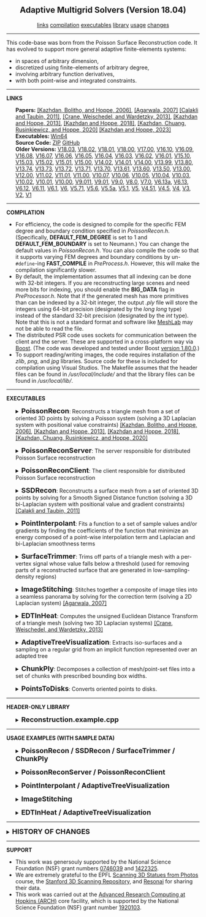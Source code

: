 <center><h2>Adaptive Multigrid Solvers (Version 18.04)</h2></center>
<center>
<a href="#LINKS">links</a>
<a href="#COMPILATION">compilation</a>
<a href="#EXECUTABLES">executables</a>
<a href="#LIBRARY">library</a>
<a href="#USAGE">usage</a>
<a href="#CHANGES">changes</a>
</center>
<hr>
This code-base was born from the Poisson Surface Reconstruction code. It has evolved to support more general adaptive finite-elements systems:
<UL>
<LI> in spaces of arbitrary dimension,
<LI> discretized using finite-elements of arbitrary degree,
<LI> involving arbitrary function derivatives,
<LI> with both point-wise and integrated constraints.
</UL>
<hr>
<a name="LINKS"><b>LINKS</b></a><br>
<ul>
<b>Papers:</b>
<a href="https://www.cs.jhu.edu/~misha/MyPapers/SGP06.pdf">[Kazhdan, Bolitho, and Hoppe, 2006]</a>,
<a href="https://www.agarwala.org/efficient_gdc/">[Agarwala, 2007]</A>
<a href="http://mesh.brown.edu/ssd/">[Calakli and Taubin, 2011]</a>,
<A HREF="https://www.cs.cmu.edu/~kmcrane/Projects/HeatMethod/">[Crane, Weischedel, and Wardetzky, 2013]</a>,
<a href="https://www.cs.jhu.edu/~misha/MyPapers/ToG13.pdf">[Kazhdan and Hoppe, 2013]</a>,
<a href="https://www.cs.jhu.edu/~misha/MyPapers/CGF18.pdf">[Kazhdan and Hoppe, 2018]</a>,
<a href="https://www.cs.jhu.edu/~misha/MyPapers/SGP20.pdf">[Kazhdan, Chuang, Rusinkiewicz, and Hoppe, 2020]</a>
<a href="https://www.cs.jhu.edu/~misha/MyPapers/CGF23.pdf">[Kazhdan and Hoppe, 2023]</a>
<br>
<b>Executables: </b>
<a href="https://www.cs.jhu.edu/~misha/Code/PoissonRecon/Version18.04/AdaptiveSolvers.x64.zip">Win64</a><br>
<b>Source Code:</b>
<a href="https://www.cs.jhu.edu/~misha/Code/PoissonRecon/Version18.04/AdaptiveSolvers.zip">ZIP</a> <a href="https://github.com/mkazhdan/PoissonRecon">GitHub</a><br>
<b>Older Versions:</b>
<a href="https://www.cs.jhu.edu/~misha/Code/PoissonRecon/Version18.03/">V18.03</a>,
<a href="https://www.cs.jhu.edu/~misha/Code/PoissonRecon/Version18.02/">V18.02</a>,
<a href="https://www.cs.jhu.edu/~misha/Code/PoissonRecon/Version18.01/">V18.01</a>,
<a href="https://www.cs.jhu.edu/~misha/Code/PoissonRecon/Version18.00/">V18.00</a>,
<a href="https://www.cs.jhu.edu/~misha/Code/PoissonRecon/Version17.00/">V17.00</a>,
<a href="https://www.cs.jhu.edu/~misha/Code/PoissonRecon/Version16.10/">V16.10</a>,
<a href="https://www.cs.jhu.edu/~misha/Code/PoissonRecon/Version16.09/">V16.09</a>,
<a href="https://www.cs.jhu.edu/~misha/Code/PoissonRecon/Version16.08/">V16.08</a>,
<a href="https://www.cs.jhu.edu/~misha/Code/PoissonRecon/Version16.07/">V16.07</a>,
<a href="https://www.cs.jhu.edu/~misha/Code/PoissonRecon/Version16.06/">V16.06</a>,
<a href="https://www.cs.jhu.edu/~misha/Code/PoissonRecon/Version16.05/">V16.05</a>,
<a href="https://www.cs.jhu.edu/~misha/Code/PoissonRecon/Version16.04/">V16.04</a>,
<a href="https://www.cs.jhu.edu/~misha/Code/PoissonRecon/Version16.03/">V16.03</a>,
<a href="https://www.cs.jhu.edu/~misha/Code/PoissonRecon/Version16.02/">V16.02</a>,
<a href="https://www.cs.jhu.edu/~misha/Code/PoissonRecon/Version16.01/">V16.01</a>,
<a href="https://www.cs.jhu.edu/~misha/Code/PoissonRecon/Version15.10/">V15.10</a>,
<a href="https://www.cs.jhu.edu/~misha/Code/PoissonRecon/Version15.03/">V15.03</a>,
<a href="https://www.cs.jhu.edu/~misha/Code/PoissonRecon/Version15.02/">V15.02</a>,
<a href="https://www.cs.jhu.edu/~misha/Code/PoissonRecon/Version15.01/">V15.01</a>,
<a href="https://www.cs.jhu.edu/~misha/Code/PoissonRecon/Version15.00/">V15.00</a>,
<a href="https://www.cs.jhu.edu/~misha/Code/PoissonRecon/Version14.02/">V14.02</a>,
<a href="https://www.cs.jhu.edu/~misha/Code/PoissonRecon/Version14.01/">V14.01</a>,
<a href="https://www.cs.jhu.edu/~misha/Code/PoissonRecon/Version14.00/">V14.00</a>,
<a href="https://www.cs.jhu.edu/~misha/Code/PoissonRecon/Version13.99/">V13.99</a>,
<a href="https://www.cs.jhu.edu/~misha/Code/PoissonRecon/Version13.80/">V13.80</a>,
<a href="https://www.cs.jhu.edu/~misha/Code/PoissonRecon/Version13.74/">V13.74</a>,
<a href="https://www.cs.jhu.edu/~misha/Code/PoissonRecon/Version13.73/">V13.73</a>,
<a href="https://www.cs.jhu.edu/~misha/Code/PoissonRecon/Version13.72/">V13.72</a>,
<a href="https://www.cs.jhu.edu/~misha/Code/PoissonRecon/Version13.71/">V13.71</a>,
<a href="https://www.cs.jhu.edu/~misha/Code/PoissonRecon/Version13.70/">V13.70</a>,
<a href="https://www.cs.jhu.edu/~misha/Code/PoissonRecon/Version13.61/">V13.61</a>,
<a href="https://www.cs.jhu.edu/~misha/Code/PoissonRecon/Version13.60/">V13.60</a>,
<a href="https://www.cs.jhu.edu/~misha/Code/PoissonRecon/Version13.50/">V13.50</a>,
<a href="https://www.cs.jhu.edu/~misha/Code/PoissonRecon/Version13.00/">V13.00</a>,
<a href="https://www.cs.jhu.edu/~misha/Code/PoissonRecon/Version12.00/">V12.00</a>,
<a href="https://www.cs.jhu.edu/~misha/Code/PoissonRecon/Version11.02/">V11.02</a>,
<a href="https://www.cs.jhu.edu/~misha/Code/PoissonRecon/Version11.01/">V11.01</a>,
<a href="https://www.cs.jhu.edu/~misha/Code/PoissonRecon/Version11.00/">V11.00</a>,
<a href="https://www.cs.jhu.edu/~misha/Code/PoissonRecon/Version10.07/">V10.07</a>,
<a href="https://www.cs.jhu.edu/~misha/Code/PoissonRecon/Version10.06/">V10.06</a>,
<a href="https://www.cs.jhu.edu/~misha/Code/PoissonRecon/Version10.05/">V10.05</a>,
<a href="https://www.cs.jhu.edu/~misha/Code/PoissonRecon/Version10.04/">V10.04</a>,
<a href="https://www.cs.jhu.edu/~misha/Code/PoissonRecon/Version10.03/">V10.03</a>,
<a href="https://www.cs.jhu.edu/~misha/Code/PoissonRecon/Version10.02/">V10.02</a>,
<a href="https://www.cs.jhu.edu/~misha/Code/PoissonRecon/Version10.01/">V10.01</a>,
<a href="https://www.cs.jhu.edu/~misha/Code/PoissonRecon/Version10.00/">V10.00</a>,
<a href="https://www.cs.jhu.edu/~misha/Code/PoissonRecon/Version9.011/">V9.011</a>,
<a href="https://www.cs.jhu.edu/~misha/Code/PoissonRecon/Version9.01/">V9.01</a>,
<a href="https://www.cs.jhu.edu/~misha/Code/PoissonRecon/Version9.0/">V9.0</a>,
<a href="https://www.cs.jhu.edu/~misha/Code/PoissonRecon/Version8.0/">V8.0</a>,
<a href="https://www.cs.jhu.edu/~misha/Code/PoissonRecon/Version7.0/">V7.0</a>,
<a href="https://www.cs.jhu.edu/~misha/Code/PoissonRecon/Version6.13a/">V6.13a</a>,
<a href="https://www.cs.jhu.edu/~misha/Code/PoissonRecon/Version6.13/">V6.13</a>,
<a href="https://www.cs.jhu.edu/~misha/Code/PoissonRecon/Version6.12/">V6.12</a>,
<a href="https://www.cs.jhu.edu/~misha/Code/PoissonRecon/Version6.11/">V6.11</a>,
<a href="https://www.cs.jhu.edu/~misha/Code/PoissonRecon/Version6.1/">V6.1</a>,
<a href="https://www.cs.jhu.edu/~misha/Code/PoissonRecon/Version6/">V6</a>,
<a href="https://www.cs.jhu.edu/~misha/Code/PoissonRecon/Version5.71/">V5.71</a>,
<a href="https://www.cs.jhu.edu/~misha/Code/PoissonRecon/Version5.6/">V5.6</a>,
<a href="https://www.cs.jhu.edu/~misha/Code/PoissonRecon/Version5.5a/">V5.5a</a>,
<a href="https://www.cs.jhu.edu/~misha/Code/PoissonRecon/Version5.1/">V5.1</a>,
<a href="https://www.cs.jhu.edu/~misha/Code/PoissonRecon/Version5/">V5</a>,
<a href="https://www.cs.jhu.edu/~misha/Code/PoissonRecon/Version4.51/">V4.51</a>,
<a href="https://www.cs.jhu.edu/~misha/Code/PoissonRecon/Version4.5/">V4.5</a>,
<a href="https://www.cs.jhu.edu/~misha/Code/PoissonRecon/Version4/">V4</a>,
<a href="https://www.cs.jhu.edu/~misha/Code/PoissonRecon/Version3/">V3</a>,
<a href="https://www.cs.jhu.edu/~misha/Code/PoissonRecon/Version2/">V2</a>,
<a href="https://www.cs.jhu.edu/~misha/Code/PoissonRecon/Version1/">V1</a>
</ul>

<hr>
<a name="COMPILATION"><b>COMPILATION</b></a><br>
<ul>
<LI> For efficiency, the code is designed to compile for the specific FEM degree and boundary condition specified in <I>PoissonRecon.h</I>. (Specifically, <B>DEFAULT_FEM_DEGREE</B> is set to 1 and <B>DEFAULT_FEM_BOUNDARY</B> is set to Neumann.) You can change the default values in <I>PoissonRecon.h</I>. You can also compile the code so that it supports varying FEM degrees and boundary conditions by un-<CODE>#define</CODE>-ing <B>FAST_COMPILE</B> in <I>PreProcess.h</I>. However, this will make the compilation significantly slower.
<LI> By default, the implementation assumes that all indexing can be done with 32-bit integers. If you are reconstructing large scenes and need more bits for indexing, you should enable the <B>BIG_DATA</B> flag in <I>PreProcessor.h</I>. Note that if the generated mesh has more primitives than can be indexed by a 32-bit integer, the output <i>.ply</i> file will store the integers using 64-bit precision (designated by the <i>long long</i> type) instead of the standard 32-bit precision (designated by the <i>int</i> type). Note that this is not a standard format and software like <A HREF="https://www.meshlab.net/">MeshLab</A> may not be able to read the file.
<LI> The distributed PSR code uses sockets for communication between the client and the server. These are supported in a cross-platform way via <A HREF="https://www.boost.org">Boost</A>. (The code was developed and tested under Boost <A HREF="https://www.boost.org/users/history/version_1_80_0.html">version 1.80.0</A>.)<br>
<LI> To support reading/writing images, the code requires installation of the <i>zlib</i>, <i>png</i>, and <i>jpg</i> libraries. Source code for these is included for compilation using Visual Studios. The Makefile assumes that the header files can be found in <i>/usr/local/include/</i> and that the library files can be found in <i>/usr/local/lib/</i>.
</UL>
</ul>
<hr>
<a name="EXECUTABLES"><b>EXECUTABLES</b></a><br>


<ul>
<dl>
<DETAILS>
<SUMMARY>
<font size="+1"><b>PoissonRecon</b></font>:
Reconstructs a triangle mesh from a set of oriented 3D points by solving a Poisson system (solving a 3D Laplacian system with positional value constraints) <a href="https://www.cs.jhu.edu/~misha/MyPapers/SGP06.pdf">[Kazhdan, Bolitho, and Hoppe, 2006]</a>,
<a href="https://www.cs.jhu.edu/~misha/MyPapers/ToG13.pdf">[Kazhdan and Hoppe, 2013]</a>,
<a href="https://www.cs.jhu.edu/~misha/MyPapers/CGF18.pdf">[Kazhdan and Hoppe, 2018]</a>,
<a href="https://www.cs.jhu.edu/~misha/MyPapers/SGP20.pdf">[Kazhdan, Chuang, Rusinkiewicz, and Hoppe, 2020]</a>
</SUMMARY>
<dt><b>--in</b> &lt;<i>input points</i>&gt;
</dt><dd> This string is the name of the file from which the point set will be read.<br>
If the file extension is <i>.ply</i>, the file should be in
<a href="https://www.cc.gatech.edu/projects/large_models/ply.html">PLY</a> format, giving the list of oriented
vertices with the x-, y-, and z-coordinates of the positions encoded by the properties <i>x</i>, <i>y</i>, and
<i>z</i> and the x-, y-, and z-coordinates of the normals encoded by the properties <i>nx</i>, <i>ny</i>, and
<i>nz</i> .<br>
If the file extension is <i>.bnpts</i>, the file should be a binary file, consisting of blocks of 6 32-bit
floats: x-, y-, and z-coordinates of the point's position, followed by the x-, y-, and z-coordinates
of the point's normal. (No information about the number of oriented point samples should be specified.)<br>
Otherwise, the file should be an ascii file with groups of 6,
white space delimited, numbers: x-, y-, and z-coordinates of the point's position, followed
by the x-, y- and z-coordinates of the point's normal. (No information about the number of oriented point samples should be specified.)<br> 
</dd>

<dt>[<b>--envelope</b> &lt;<i>constraint envelope</i>&gt;]
</dt><dd> This string is the name of the file from which the constraint envelope will be read.<br>
The file should be a water-tight triangle mesh in
<a href="https://www.cc.gatech.edu/projects/large_models/ply.html">PLY</a> format, oriented so that the normals are pointing
in the direction that should be outside of the reconstructed surface.<br>

</dd><dt>[<b>--out</b> &lt;<i>output triangle mesh</i>&gt;]
</dt><dd> This string is the name of the file to which the triangle mesh will be written. 
The file is written in <a href="https://www.cc.gatech.edu/projects/large_models/ply.html">PLY</a> format.

</dd><dt>[<b>--tree</b> &lt;<i>output octree and coefficients</i>&gt;]
</dt><dd> This string is the name of the file to which the the octree and solution coefficients are to be written.

</dd><dt>[<b>--grid</b> &lt;<i>output grid</i>&gt;]
</dt><dd> This string is the name of the file to which the sampled implicit function will be written.
The file is written out in binary, with the first 4 bytes corresponding to the (integer) sampling resolution, 2^<i>d</i>,
and the next 4 x 2^<i>d</i> x 2^<i>d</i> x ... bytes corresponding to the (single precision) floating point values
of the implicit function.

</dd><dt>[<b>--degree</b> &lt;<i>B-spline degree</i>&gt;]
</dt><dd> This integer specifies the degree of the B-spline that is to be used to define the finite elements system.
Larger degrees support higher order approximations, but come at the cost of denser system matrices (incurring a cost in both space and time).<br>
The default value for this parameter is 1.

</dd><dt>[<b>--bType</b> &lt;<i>boundary type</i>&gt;]
</dt><dd> This integer specifies the boundary type for the finite elements. Valid values are:
<ul>
<li> <b>1</b>: Free boundary constraints
</li><li> <b>2</b>: Dirichlet boundary constraints
</li><li> <b>3</b>: Neumann boundary constraints
</li></ul>
The default value for this parameter is 3 (Neumann).

</dd><dt>[<b>--depth</b> &lt;<i>reconstruction depth</i>&gt;]
</dt><dd> This integer is the maximum depth of the tree that will be used for surface reconstruction.
Running at depth <i>d</i> corresponds to solving on a grid whose resolution is no larger than
2^<i>d</i> x 2^<i>d</i> x ... Note that since the reconstructor adapts the octree to the
sampling density, the specified reconstruction depth is only an upper bound.<br>
The default value for this parameter is 8.

</dd><dt>[<b>--width</b> &lt;<i>finest cell width</i>&gt;]
</dt><dd> This floating point value specifies the target width of the finest level octree cells.<br>
This parameter is ignored if the <B>--depth</B> is also specified.

</dd><dt>[<b>--scale</b> &lt;<i>scale factor</i>&gt;]
</dt><dd> This floating point value specifies the ratio between the diameter of the cube used for reconstruction
and the diameter of the samples' bounding cube.<br>
The default value is 1.1.

</dd><dt>[<b>--samplesPerNode</b> &lt;<i>minimum number of samples</i>&gt;]
</dt><dd> This floating point value specifies the minimum number of sample points that should fall within an
octree node as the octree construction is adapted to sampling density. For noise-free samples, small values
in the range [1.0 - 5.0] can be used. For more noisy samples, larger values in the range [15.0 - 20.0] may
be needed to provide a smoother, noise-reduced, reconstruction.<br>
The default value is 1.5.

</dd><dt>[<b>--pointWeight</b> &lt;<i>interpolation weight</i>&gt;]
</dt><dd> This floating point value specifies the importance that interpolation of the point samples
is given in the formulation of the screened Poisson equation.<br>
The results of the original (unscreened) Poisson Reconstruction can be obtained by setting this value to 0.<br>
The default value for this parameter is twice the B-spline degree.

</dd><dt>[<b>--iters</b> &lt;<i>Gauss-Seidel iterations per level</i>&gt;]
</dt><dd> This integer value specifies the number of Gauss-Seidel relaxations to be performed at each level of the octree hierarchy.<br>
The default value for this parameter is 8.

</dd><dt>[<b>--density</b>]
</dt><dd> Enabling this flag tells the reconstructor to output the estimated depth values of the iso-surface vertices.

</dd><dt>[<b>--normals</b>]
</dt><dd> Enabling this flag tells the reconstructor to output vertex normals, computed from the gradients of the implicit function.

</dd><dt>[<b>--colors</b>]
</dt><dd> If the input points are in ASCII/binary format and contain color values, this flag lets the reconstruction code know that (1) each sample is represented by nine floating point values instead of the expected six, and that (2) color values should be output with the vertices of the reconstructed surface. (For input samples in the .ply format, the presence of color information, as well as any other additional per-sample data, is automatically determined from the file header.)

</dd><dt>[<b>--data</b> &lt;<i>pull factor</i>&gt;]
</dt><dd> If the input points have additional data (e.g. color) that is to be sampled at the output vertices, this floating point value specifies the relative importance
of finer data over lower data in performing the extrapolation.<BR>
The default value for this parameter is 32.

</dd><dt>[<b>--confidence</b> &lt;<i>normal confidence exponent</i>&gt;]
</dt><dd> This floating point value specifies the exponent to be applied to a point's confidence to adjust its weight. (A point's confidence is defined by the magnitude of its normal.)<BR>
The default value for this parameter is 0.

</dd><dt>[<b>--confidenceBias</b> &lt;<i>normal confidence bias exponent</i>&gt;]
</dt><dd> This floating point value specifies the exponent to be applied to a point's confidence to bias the resolution at which the sample contributes to the linear system. (Points with lower confidence are biased to contribute at coarser resolutions.)<BR>
The default value for this parameter is 0.

</dd><dt>[<b>--primalGrid</b>]
</dt><dd> Enabling this flag when outputing to a grid file has the reconstructor sample the implicit function at the corners of the grid, rather than the centers of the cells.

</dd><dt>[<b>--linearFit</b>]
</dt><dd> Enabling this flag has the reconstructor use linear interpolation to estimate the positions of iso-vertices.

</dd><dt>[<b>--polygonMesh</b>]
</dt><dd> Enabling this flag tells the reconstructor to output a polygon mesh (rather than triangulating the results of Marching Cubes).

</dd><dt>[<b>--tempDir</b> &lt;<i>temporary output directory</i>&gt;]
</dt><dd> This string is the name of the directory to which temporary files will be written.

</dd><dt>[<b>--threads</b> &lt;<i>number of processing threads</i>&gt;]
</dt><dd> This integer specifies the number of threads across which the algorithm should be parallelized.<br>
The default value for this parameter is equal to the numer of (virtual) processors on the executing  machine.

</dd><dt>[<b>--maxMemory</b> &lt;<i>maximum memory usage (in GB)</i>&gt;]
</dt><dd> If positive, this integer value specifies the peak memory utilization for running the reconstruction code (forcing the execution to terminate if the limit is exceeded).

</dd><dt>[<b>--performance</b>]
</dt><dd> Enabling this flag provides running time and peak memory usage at the end of the execution.

</dd><dt>[<b>--verbose</b>]
</dt><dd> Enabling this flag provides a more verbose description of the running times and memory usages of individual components of the surface reconstructor.

</dd>
</DETAILS>
</dl>
</ul>



<ul>
<dl>
<DETAILS>
<SUMMARY>
<font size="+1"><b>PoissonReconServer</b></font>:
The server responsible for distributed Poisson Surface reconstruction
<!--
<a href="https://www.cs.jhu.edu/~misha/MyPapers/SGP06.pdf">[Kazhdan, Bolitho, and Hoppe, 2006]</a>,
<a href="https://www.cs.jhu.edu/~misha/MyPapers/ToG13.pdf">[Kazhdan and Hoppe, 2013]</a>,
<a href="https://www.cs.jhu.edu/~misha/MyPapers/CGF18.pdf">[Kazhdan and Hoppe, 2018]</a>,
<a href="https://www.cs.jhu.edu/~misha/MyPapers/SGP20.pdf">[Kazhdan, Chuang, Rusinkiewicz, and Hoppe, 2020]</a>
-->
</SUMMARY>
<dt><b>--in</b> &lt;<i>input points</i>&gt;</dt>
<dd> This string is the name of the file from which the point set will be read.<br>
The file is assumed to be in <B>binary</B> <a href="https://www.cc.gatech.edu/projects/large_models/ply.html">PLY</a> format, giving the list of oriented
vertices with the x-, y-, and z-coordinates of the positions encoded by the properties <i>x</i>, <i>y</i>, and
<i>z</i> and the x-, y-, and z-coordinates of the normals encoded by the properties <i>nx</i>, <i>ny</i>, and
<i>nz</i>. (If additional properties, e.g. color, are provided per sample, these will be interpolated in the reconstruction.)<br>
</dd>

<dt><b>--tempDir</b> &lt;<i>networked temporary output directory</i>&gt;</dt>
<dd> This string is the name of the directory to which temporary files will be written.<br>
The specified (networked) path is assumed to accessible to the server and all clients.
</dd>

<dt><b>--out</b> &lt;<i>output polygon mesh (header)</i>&gt;</dt>
<dd> This string is the name of the file to which the polygon mesh will be written (or the header, in the case <b>--keepSeparate</b> is specified).<BR>
The file is written in <a href="https://www.cc.gatech.edu/projects/large_models/ply.html">PLY</a> format.
</dd>

<dt><b>--count</b> &lt;<i>client count</i>&gt;</dt>
<dd> This integer values specifies the number of clients that will be connecting to the server to peform the partitioning.
</dd>

<dt>[<b>--port</b> &lt;<i>listening port</i>&gt;]</dt>
<dd> This optional integer specifies the port at which the server should listen for client requests.<BR>
If no port is specified, the server will ask the system to provide one.<BR>
Regardless of verbosity value, the server will print out the address and port to the command line.
</dd>

<dt>[<b>--depth</b> &lt;<i>reconstruction depth</i>&gt;=8]
</dt><dd> This integer is the maximum depth of the tree that will be used for surface reconstruction.
Running at depth <i>d</i> corresponds to solving on a grid whose resolution is no larger than
2^<i>d</i> x 2^<i>d</i> x ... Note that since the reconstructor adapts the octree to the
sampling density, the specified reconstruction depth is only an upper bound.<br>
</dd>

<dt>[<b>--pDepth</b> &lt;<i>partition/server depth</i>&gt;=5]
</dt><dd> This integer is the depth of the tree at which the server performs the reconstruction and is also the depth at which the partitioning of the points happens. Running at a partition/server depth <i>d</i> corresponds to having the server solve over a grid whose resolution is 2^<i>d</i> x 2^<i>d</i> x ... and partitions the point set into 2^<i>d</i> slabs.<BR>
</dd>

<dt>[<b>--width</b> &lt;<i>finest cell width</i>&gt;]
</dt><dd> This floating point value specifies the target width of the finest level octree cells.<br>
This parameter is ignored if the <B>--depth</B> flag is also specified.
</dd>

<dt>[<b>--degree</b> &lt;<i>B-spline degree</i>&gt;=1]
</dt><dd> This integer specifies the degree of the B-spline that is to be used to define the finite elements system.
Larger degrees support higher order approximations, but come at the cost of denser system matrices (incurring a cost in both space and time).<br>
This option is only available if the code is compiled without the <B>FAST_COMPILE</B> flag <code>#define</code>-ed.
</dd>

<dt>[<b>--bType</b> &lt;<i>boundary type</i>&gt;=3]
</dt><dd> This integer specifies the boundary type for the finite elements. Valid values are:
<ul>
<li> <b>1</b>: Free boundary constraints
</li><li> <b>2</b>: Dirichlet boundary constraints
</li><li> <b>3</b>: Neumann boundary constraints
</li></ul>
This option is only available if the code is compiled without the <B>FAST_COMPILE</B> flag <code>#define</code>-ed.
</dd>

<dt>[<b>--scale</b> &lt;<i>scale factor</i>&gt;=1.1]
</dt><dd> This floating point value specifies the ratio between the diameter of the cube used for reconstruction
and the diameter of the samples' bounding cube.<br>
</dd>

<dt>[<b>--samplesPerNode</b> &lt;<i>minimum number of samples</i>&gt;=1.5]
</dt><dd> This floating point value specifies the minimum number of sample points that should fall within an
octree node as the octree construction is adapted to sampling density. For noise-free samples, small values
in the range [1.0 - 5.0] can be used. For more noisy samples, larger values in the range [15.0 - 20.0] may
be needed to provide a smoother, noise-reduced, reconstruction.<br>
</dd>

<dt>[<b>--pointWeight</b> &lt;<i>interpolation weight</i>&gt;=2*&lt;<i>B-spline degree</i>&gt;]
</dt><dd> This floating point value specifies the importance that interpolation of the point samples
is given in the formulation of the screened Poisson equation.<br>
The results of the original (unscreened) Poisson Reconstruction can be obtained by setting this value to 0.<br>
</dd>

<dt>[<b>--iters</b> &lt;<i>Gauss-Seidel iterations per level</i>&gt;=8]
</dt><dd> This integer value specifies the number of Gauss-Seidel relaxations to be performed at each level of the octree hierarchy.<br>
</dd>

<dt>[<b>--density</b>]
</dt><dd> Enabling this flag tells the reconstructor to output the estimated depth values of the iso-surface vertices.
</dd>

<dt>[<b>--data</b> &lt;<i>pull factor</i>&gt;=32]
</dt><dd> If the input points have additional data (e.g. color) that is to be sampled at the output vertices, this floating point value specifies the relative importance
of finer data over lower data in performing the extrapolation.<BR>
</dd>

<dt>[<b>--confidence</b> &lt;<i>normal confidence exponent</i>&gt;=0]
</dt><dd> This floating point value specifies the exponent to be applied to a point's confidence to adjust its weight. (A point's confidence is defined by the magnitude of its normal.)<BR>
</dd>

<dt>[<b>--confidenceBias</b> &lt;<i>normal confidence bias exponent</i>&gt;=0]
</dt><dd> This floating point value specifies the exponent to be applied to a point's confidence to bias the resolution at which the sample contributes to the linear system. (Points with lower confidence are biased to contribute at coarser resolutions.)<BR>
</dd>

<dt>[<b>--verbose</b> &lt;<i>verbosity</i>&gt;=0]
</dt><dd> This integer value specifies the level of verbosity of output provided by the client and server, with "0" corresponding to no output and "4" giving the most.<BR>
</dd>

<dt>[<b>--linearFit</b>]
</dt><dd> Enabling this flag has the reconstructor use linear interpolation to estimate the positions of iso-vertices.
</dd>

<dt>[<b>--threads</b> &lt;<i>number of processing threads</i>&gt;={number of (virtual) processors on the executing machine}]
</dt><dd> This integer specifies the number of threads across which the algorithm should be parallelized.
</dd>

<dt>[<b>--maxMemory</b> &lt;<i>maximum memory usage (in GB)</i>&gt;]
</dt><dd> If positive, this integer value specifies the peak memory utilization for running the reconstruction code (forcing the execution to terminate if the limit is exceeded).<BR>
The default value for this parameter is 0.
</dd>

</dd><dt>[<b>--performance</b>]
</dt><dd> Enabling this flag provides running time and peak memory usage at the end of the execution.
</dd>

</dd><dt>[<b>--noFuse</b>]
</dt><dd> Enabling this flag keeps the server from fusing shared vertices across slabs. (The reconstructions from the different clients will still be merged into a single .ply file.)
</dd>

</dd><dt>[<b>--keepSeparate</b>]
</dt><dd> Enabling this flag keeps the reconstructions computed by the clients separate. In this case, the value of  <b>--out</b> is treated as a header and the the geometries are output to files <code>&lt;output header&gt;.&lt;client index&gt;.ply</code>.
</dd>

</DETAILS>
</dl>
</ul>

<ul>
<dl>
<DETAILS>
<SUMMARY>
<font size="+1"><b>PoissonReconClient</b></font>:
The client responsible for distributed Poisson Surface reconstruction
<!--
<a href="https://www.cs.jhu.edu/~misha/MyPapers/SGP06.pdf">[Kazhdan, Bolitho, and Hoppe, 2006]</a>,
<a href="https://www.cs.jhu.edu/~misha/MyPapers/ToG13.pdf">[Kazhdan and Hoppe, 2013]</a>,
<a href="https://www.cs.jhu.edu/~misha/MyPapers/CGF18.pdf">[Kazhdan and Hoppe, 2018]</a>,
<a href="https://www.cs.jhu.edu/~misha/MyPapers/SGP20.pdf">[Kazhdan, Chuang, Rusinkiewicz, and Hoppe, 2020]</a>
-->
</SUMMARY>
<dt><b>--port</b> &lt;<i>server port</i>&gt;</dt>
<dd> This integer specifies the port at which to connect to the server.
</dd>

<dt>[<b>--address</b> &lt;<i>server address</i>&gt;="127.0.0.1"]</dt>
<dd> This optional string specifies the IPv4 address of the server.<br>
</dd>

<dt>[<b>--multi</b> &lt;<i>sub-client multiplicity</i>&gt;=1]</dt>
<dd> This optional integer specifies the number of sub-clients the client should be running serially.
</dd>

<dt>[<b>--threads</b> &lt;<i>number of processing threads</i>&gt;={number of (virtual) processors on the executing machine}]
</dt><dd> This integer specifies the number of threads across which the algorithm should be parallelized.<br>
The default value for this parameter is equal to the numer of (virtual) processors on the executing  machine.
</dd>

<dt>[<b>--maxMemory</b> &lt;<i>maximum memory usage (in GB)</i>&gt;=0]
</dt><dd> If positive, this integer value specifies the peak memory utilization for running the reconstruction code (forcing the execution to terminate if the limit is exceeded).
</dd>

</dd><dt>[<b>--pause</b>]
</dt><dd> Enabling this flag has the client wait for the user to enter [ENTER] before closing the process. (Useful if the client is opened in a temporary window, you are running the client with verbose output, and want to see the output.)
</dd>

</DETAILS>
</dl>
</ul>




<ul>
<dl>
<DETAILS>
<SUMMARY>
<font size="+1"><b>SSDRecon</b></font>:
Reconstructs a surface mesh from a set of oriented 3D points by solving for a Smooth Signed Distance function (solving a 3D bi-Laplacian system with positional value and gradient constraints) <a href="http://mesh.brown.edu/ssd/">[Calakli and Taubin, 2011]</a>
</SUMMARY>
<dt><b>--in</b> &lt;<i>input points</i>&gt;
</dt><dd> This string is the name of the file from which the point set will be read.<br>
If the file extension is <i>.ply</i>, the file should be in
<a href="https://www.cc.gatech.edu/projects/large_models/ply.html">PLY</a> format, giving the list of oriented
vertices with the x-, y-, and z-coordinates of the positions encoded by the properties <i>x</i>, <i>y</i>, and
<i>z</i> and the x-, y-, and z-coordinates of the normals encoded by the properties <i>nx</i>, <i>ny</i>, and
<i>nz</i> .<br>
If the file extension is <i>.bnpts</i>, the file should be a binary file, consisting of blocks of 6 32-bit
floats: x-, y-, and z-coordinates of the point's position, followed by the x-, y-, and z-coordinates
of the point's normal. (No information about the number of oriented point samples should be specified.)<br>
Otherwise, the file should be an ascii file with groups of 6,
white space delimited, numbers: x-, y-, and z-coordinates of the point's position, followed
by the x-, y- and z-coordinates of the point's normal. (No information about the number of oriented point samples should be specified.)<br> 

</dd><dt>[<b>--out</b> &lt;<i>output triangle mesh</i>&gt;]
</dt><dd> This string is the name of the file to which the triangle mesh will be written. 
The file is written in <a href="https://www.cc.gatech.edu/projects/large_models/ply.html">PLY</a> format.

</dd><dt>[<b>--tree</b> &lt;<i>output octree and coefficients</i>&gt;]
</dt><dd> This string is the name of the file to which the the octree and solution coefficients are to be written.

</dd><dt>[<b>--grid</b> &lt;<i>output grid</i>&gt;]
</dt><dd> This string is the name of the file to which the sampled implicit function will be written.
The file is wrtten out in binary, with the first 4 bytes corresponding to the (integer) sampling resolution, 2^<i>d</i>,
and the next 4 x 2^<i>d</i> x 2^<i>d</i> x ... bytes corresponding to the (single precision) floating point values
of the implicit function.

</dd><dt>[<b>--degree</b> &lt;<i>B-spline degree</i>&gt;]
</dt><dd> This integer specifies the degree of the B-spline that is to be used to define the finite elements system.
Larger degrees support higher order approximations, but come at the cost of denser system matrices (incurring a cost in both space and time).<br>
The default value for this parameter is 2.

</dd><dt>[<b>--depth</b> &lt;<i>reconstruction depth</i>&gt;]
</dt><dd> This integer is the maximum depth of the tree that will be used for surface reconstruction.
Running at depth <i>d</i> corresponds to solving on a grid whose resolution is no larger than
2^<i>d</i> x 2^<i>d</i> x ... Note that since the reconstructor adapts the octree to the
sampling density, the specified reconstruction depth is only an upper bound.<br>
The default value for this parameter is 8.

</dd><dt>[<b>--width</b> &lt;<i>finest cell width</i>&gt;]
</dt><dd> This floating point value specifies the target width of the finest level octree cells.<br>
This parameter is ignored if the <B>--depth</B> flag is also specified.

</dd><dt>[<b>--scale</b> &lt;<i>scale factor</i>&gt;]
</dt><dd> This floating point value specifies the ratio between the diameter of the cube used for reconstruction
and the diameter of the samples' bounding cube.<br>
The default value is 1.1.

</dd><dt>[<b>--samplesPerNode</b> &lt;<i>minimum number of samples</i>&gt;]
</dt><dd> This floating point value specifies the minimum number of sample points that should fall within an
octree node as the octree construction is adapted to sampling density. For noise-free samples, small values
in the range [1.0 - 5.0] can be used. For more noisy samples, larger values in the range [15.0 - 20.0] may
be needed to provide a smoother, noise-reduced, reconstruction.<br>
The default value is 1.0.

</dd><dt>[<b>--valueWeight</b> &lt;<i>zero-crossing interpolation weight</i>&gt;]
</dt><dd> This floating point value specifies the importance that interpolation of the point samples
is given in the formulation of the screened Smoothed Signed Distance Reconstruction.<br>
The default value for this parameter is 1.

</dd><dt>[<b>--gradientWeight</b> &lt;<i>normal interpolation weight</i>&gt;]
</dt><dd> This floating point value specifies the importance that interpolation of the points' normals
is given in the formulation of the screened Smoothed Signed Distance Reconstruction.<br>
The default value for this parameter is 1.

</dd><dt>[<b>--biLapWeight</b> &lt;<i>bi-Laplacian weight weight</i>&gt;]
</dt><dd> This floating point value specifies the importance that the bi-Laplacian regularization
is given in the formulation of the screened Smoothed Signed Distance Reconstruction.<br>
The default value for this parameter is 1.

</dd><dt>[<b>--iters</b> &lt;<i>GS iters</i>&gt;]
</dt><dd> This integer value specifies the number of Gauss-Seidel relaxations to be performed at each level of the hiearchy.<br>
The default value for this parameter is 8.

</dd><dt>[<b>--density</b>]
</dt><dd> Enabling this flag tells the reconstructor to output the estimated depth values of the iso-surface vertices.

</dd><dt>[<b>--normals</b>]
</dt><dd> Enabling this flag tells the reconstructor to output vertex normals, computed from the gradients of the implicit function.

</dd><dt>[<b>--colors</b>]
</dt><dd> If the input points are in ASCII/binary format and contain color values, this flag lets the reconstruction code know that (1) each sample is represented by nine floating point values instead of the expected six, and that (2) color values should be output with the vertices of the reconstructed surface. (For input samples in the .ply format, the presence of color information, as well as any other additional per-sample data, is automatically determined from the file header.)

</dd><dt>[<b>--data</b> &lt;<i>pull factor</i>&gt;]
</dt><dd> If the input points have additional data (e.g. color) that is to be sampled at the output vertices, this floating point value specifies the relative importance
of finer data over lower data in performing the extrapolation.<BR>
The default value for this parameter is 32.

</dd><dt>[<b>--confidence</b> &lt;<i>normal confidence exponent</i>&gt;]
</dt><dd> This floating point value specifies the exponent to be applied to a point's confidence to adjust its weight. (A point's confidence is defined by the magnitude of its normal.)<BR>
The default value for this parameter is 0.

</dd><dt>[<b>--confidenceBias</b> &lt;<i>normal confidence bias exponent</i>&gt;]
</dt><dd> This floating point value specifies the exponent to be applied to a point's confidence to bias the resolution at which the sample contributes to the linear system. (Points with lower confidence are biased to contribute at coarser resolutions.)<BR>
The default value for this parameter is 0.

</dd><dt>[<b>--primalGrid</b>]
</dt><dd> Enabling this flag when outputing to a grid file has the reconstructor sample the implicit function at the corners of the grid, rather than the centers of the cells.

</dd><dt>[<b>--nonLinearFit</b>]
</dt><dd> Enabling this flag has the reconstructor use quadratic interpolation to estimate the positions of iso-vertices.

</dd><dt>[<b>--polygonMesh</b>]
</dt><dd> Enabling this flag tells the reconstructor to output a polygon mesh (rather than triangulating the results of Marching Cubes).

</dd><dt>[<b>--tempDir</b> &lt;<i>temporary output directory</i>&gt;]
</dt><dd> This string is the name of the directory to which temporary files will be written.

</dd><dt>[<b>--threads</b> &lt;<i>number of processing threads</i>&gt;]
</dt><dd> This integer specifies the number of threads across which the algorithm should be parallelized.<br>
The default value for this parameter is equal to the numer of (virtual) processors on the executing  machine.

</dd><dt>[<b>--maxMemory</b> &lt;<i>maximum memory usage (in GB)</i>&gt;]
</dt><dd> If positive, this integer value specifies the peak memory utilization for running the reconstruction code (forcing the execution to terminate if the limit is exceeded).

</dd><dt>[<b>--performance</b>]
</dt><dd> Enabling this flag provides running time and peak memory usage at the end of the execution.

</dd><dt>[<b>--verbose</b>]
</dt><dd> Enabling this flag provides a more verbose description of the running times and memory usages of
individual components of the surface reconstructor.

</dd>
</DETAILS>
</dl>
</ul>


<ul>
<dl>
<DETAILS>
<SUMMARY>
<font size="+1"><b>PointInterpolant</b></font>:
Fits a function to a set of sample values and/or gradients by finding the coefficients of the function that minimize an energy composed of a point-wise interpolation term and Laplacian and bi-Laplacian smoothness terms
</SUMMARY>

<dt><b>--inValues</b> &lt;<i>input sample positions and values</i>&gt;</dt>
<dd> This string is the name of the file from which the positions and values will be read.<br>
The file should be an ascii file with groups of <I>Dim</I>+1, white space delimited, numbers: the coordinates of the point's position,
followed by the value at that point.<br>
No information about the number of samples should be specified.</dd>

<dt><b>--inGradients</b> &lt;<i>input sample positions and gradients</i>&gt;</dt>
<dd> This string is the name of the file from which the positions and gradients will be read.<br>
The file should be an ascii file with groups of 2*<I>Dim</I>, white space delimited, numbers: the coordinates of the point's position,
followed by the gradient at that point).<br>
No information about the number of samples should be specified.</dd>

<dt>[<b>--dim</b> &lt;<i>dimension of the samples</i>&gt;]</dt>
<dd> This integerl value is the dimension of the samples.<BR>
The default value is 2.<br></dd>

<dt>[<b>--tree</b> &lt;<i>output octree and coefficients</i>&gt;]</dt>
<dd> This string is the name of the file to which the the octree and function coefficients are to be written.</dd>

<dt>[<b>--grid</b> &lt;<i>output grid</i>&gt;]</dt>
<dd> This string is the name of the file to which the sampled implicit function will be written.
The file is wrtten out in binary, with the first 4 bytes corresponding to the (integer) sampling resolution, 2^<i>d</i>,
and the next 4 x 2^<i>d</i> x 2^<i>d</i> x ... bytes corresponding to the (single precision) floating point values
of the implicit function.</dd>

<dt>[<b>--degree</b> &lt;<i>B-spline degree</i>&gt;]</dt>
<dd> This integer specifies the degree of the B-spline that is to be used to define the finite elements system.
Larger degrees support higher order approximations, but come at the cost of denser system matrices (incurring a cost in both space and time).<br>
The default value for this parameter is 2.</dt>

<dt>[<b>--bType</b> &lt;<i>boundary type</i>&gt;]</dt>
<dd> This integer specifies the boundary type for the finite elements. Valid values are:
<ul>
<li> <b>1</b>: Free boundary constraints</li>
<li> <b>2</b>: Dirichlet boundary constraints</li>
<li> <b>3</b>: Neumann boundary constraints</li>
</ul>
The default value for this parameter is 1 (free).

<dt>[<b>--depth</b> &lt;<i>reconstruction depth</i>&gt;]</dt>
<dd> This integer is the maximum depth of the tree that will be used for surface reconstruction.
Running at depth <i>d</i> corresponds to solving on a grid whose resolution is no larger than
2^<i>d</i> x 2^<i>d</i> x ... Note that since the reconstructor adapts the octree to the
sampling density, the specified reconstruction depth is only an upper bound.<br>
The default value for this parameter is 8.</dd>

<dt>[<b>--width</b> &lt;<i>finest cell width</i>&gt;]</dt>
<dd> This floating point value specifies the target width of the finest level octree cells.<br>
This parameter is ignored if the <B>--depth</B> is also specified.</dd>

<dt>[<b>--scale</b> &lt;<i>scale factor</i>&gt;]</dt>
<dd> This floating point value specifies the ratio between the diameter of the cube used for reconstruction
and the diameter of the samples' bounding cube.<br>
The default value is 1.1.</dd>

<dt>[<b>--valueWeight</b> &lt;<i>value interpolation weight</i>&gt;]</dt>
<dd> This floating point value specifies the importance that interpolation of the samples' values
is given in the fitting of the function.<br>
The default value for this parameter is 1000.</dd>

<dt>[<b>--gradientWeight</b> &lt;<i>gradient interpolation weight</i>&gt;]</dt>
<dd> This floating point value specifies the importance that interpolation of the samples' gradients
is given in the fitting of the function.<br>
The default value for this parameter is 1.<BR>
This value is ignored unless gradient interpolation is specified.</dd>

<dt>[<b>--lapWeight</b> &lt;<i>Laplacian weight</i>&gt;]</dt>
<dd> This floating point value specifies the importance that Laplacian regularization
is given in the fitting of the function.<br>
The default value for this parameter is 0.</dd>

<dt>[<b>--biLapWeight</b> &lt;<i>bi-Laplacian weight</i>&gt;]</dt>
<dd> This floating point value specifies the importance that bi-Laplacian regularization
is given in the fitting of the function.<br>
The default value for this parameter is 1.</dd>

<dt>[<b>--iters</b> &lt;<i>GS iters</i>&gt;]</dt>
<dd> This integer value specifies the number of Gauss-Seidel relaxations to be performed at each level of the hiearchy.<br>
The default value for this parameter is 8.</dd>

<dt>[<b>--performance</b>]</dt>
<dd> Enabling this flag provides running time and peak memory usage at the end of the execution.</dd>

<dt>[<b>--verbose</b>]</dt>
<dd> Enabling this flag provides a more verbose description of the running times and memory usages of
individual components of the surface reconstructor.</dd>

</DETAILS>
</dl>
</ul>


<ul>
<dl>
<DETAILS>
<SUMMARY>
<font size="+1"><b>SurfaceTrimmer</b></font>:
Trims off parts of a triangle mesh with a per-vertex signal whose value falls below a threshold (used for removing parts of a reconstructed surface that are generated in low-sampling-density regions)
</SUMMARY>
<dt><b>--in</b> &lt;<i>input triangle mesh</i>&gt;
</dt><dd> This string is the name of the file from which the triangle mesh will be read. 
The file is read in <a href="https://www.cc.gatech.edu/projects/large_models/ply.html">PLY</a> format and it is assumed that the vertices have a <i>value</i> field which stores the signal's value. (When run with <b>--density</b> flag, the reconstructor will output this field with the mesh vertices.)

</dd><dt><b>--trim</b> &lt;<i>trimming value</i>&gt;
</dt><dd> This floating point values specifies the value for mesh trimming. The subset of the mesh with signal value less than the trim value is discarded.

</dd><dt>[<b>--out</b> &lt;<i>output triangle mesh</i>&gt;]
</dt><dd> This string is the name of the file to which the triangle mesh will be written. 
The file is written in <a href="https://www.cc.gatech.edu/projects/large_models/ply.html">PLY</a> format.

</dd><dt>[<b>--smooth</b> &lt;<i>smoothing iterations</i>&gt;]
</dt><dd> This integer values the number of umbrella smoothing operations to perform on the signal before trimming.<br>
The default value is 5.

</dd><dt>[<b>--aRatio</b> &lt;<i>island area ratio</i>&gt;]
</dt><dd> This floating point value specifies the area ratio that defines a disconnected component as an "island". Connected components whose area, relative to the total area of the mesh, are smaller than this value will be merged into the output surface to close small holes.<br>
The default value 0.001.

</dd><dt>[<b>--polygonMesh</b>]
</dt><dd> Enabling this flag tells the trimmer to output a polygon mesh (rather than triangulating the trimming results).

</dd><dt>[<b>--removeIslands</b>]
</dt><dd> Enabling this flag tells the trimmer to discard small disconnected components of surface.

</dd><dt>[<b>--verbose</b>]
</dt><dd> Enabling this flag provides a more verbose description of the running times and memory usages of individual components of the surface reconstructor.

</dd>
</DETAILS>
</dl>
</ul>


<ul>
<dl>
<DETAILS>
<SUMMARY>
<font size="+1"><b>ImageStitching</b></font>:
Stitches together a composite of image tiles into a seamless panorama by solving for the correction term (solving a 2D Laplacian system) <a href="https://www.agarwala.org/efficient_gdc/">[Agarwala, 2007]</A>
</SUMMARY>
<dt><b>--in</b> &lt;<i>input composite image</i>&gt; &lt;<i>input label image</i>&gt;
</dt><dd> This pair of strings give the name of the composite image file and the associated label file.<BR>
All pixels in the composite that come from the same source should be assigned the same color in the label file.<BR>
PNG and JPG files are supported (though only PNG should be used for the label file as it is lossless).

</dd><dt>[<b>--out</b> &lt;<i>output image</i>&gt;]
</dt><dd> This string is the name of the file to which the stitched image will be written.<BR>
PNG and JPG files are supported.

</dd><dt>[<b>--degree</b> &lt;<i>B-spline degree</i>&gt;]
</dt><dd> This integer specifies the degree of the B-spline that is to be used to define the finite elements system.
Larger degrees support higher order approximations, but come at the cost of denser system matrices (incurring a cost in both space and time).<br>
The default value for this parameter is 1.<BR>

</dd><dt>[<b>--wScl</b> &lt;<i>successive under-relaxation scale</i>&gt;]
</dt><dd> This floating point value specifies the scale for the adapted successive under-relaxation used to remove ringing.<br>
The default value 0.125.

</dd><dt>[<b>--wExp</b> &lt;<i>successive under-relaxation exponent</i>&gt;]
</dt><dd> This floating point value specifies the exponent for the adapted successive under-relaxation used to remove ringing.<br>
The default value 6.

</dd><dt>[<b>--iters</b> &lt;<i>GS iters</i>&gt;]
</dt><dd> This integer value specifies the number of Gauss-Seidel relaxations to be performed at each level of the hiearchy.<br>
The default value for this parameter is 8.

</dd><dt>[<b>--threads</b> &lt;<i>number of processing threads</i>&gt;]
</dt><dd> This integer specifies the number of threads across which the algorithm should be parallelized.<br>
The default value for this parameter is equal to the numer of (virtual) processors on the executing  machine.

</dd><dt>[<b>--maxMemory</b> &lt;<i>maximum memory usage (in GB)</i>&gt;]
</dt><dd> If positive, this integer value specifies the peak memory utilization for running the code (forcing the execution to terminate if the limit is exceeded).

</dd><dt>[<b>--performance</b>]
</dt><dd> Enabling this flag provides running time and peak memory usage at the end of the execution.

</dd><dt>[<b>--verbose</b>]
</dt><dd> Enabling this flag provides a more verbose description of the running times and memory usages of
individual components of the image stitcher.

</dd>
</DETAILS>
</dl>
</ul>


<ul>
<dl>
<DETAILS>
<SUMMARY>
<font size="+1"><b>EDTInHeat</b></font>:
Computes the unsigned Euclidean Distance Transform of a triangle mesh (solving two 3D Laplacian systems) <A HREF="https://www.cs.cmu.edu/~kmcrane/Projects/HeatMethod/">[Crane, Weischedel, and Wardetzky, 2013]</A>
</SUMMARY>
<dt><b>--in</b> &lt;<i>input mesh</i>&gt;
</dt><dd> This string is the name of the file from which the triangle mesh will be read. 
The file is assumed to be in <a href="https://www.cc.gatech.edu/projects/large_models/ply.html">PLY</a> format.

</dd><dt>[<b>--out</b> &lt;<i>output octree and coefficients</i>&gt;]
</dt><dd> This string is the name of the file to which the the octree and solution coefficients are to be written.

</dd><dt>[<b>--degree</b> &lt;<i>B-spline degree</i>&gt;]
</dt><dd> This integer specifies the degree of the B-spline that is to be used to define the finite elements system.
Larger degrees support higher order approximations, but come at the cost of denser system matrices (incurring a cost in both space and time).<br>
The default value for this parameter is 1.

</dd><dt>[<b>--depth</b> &lt;<i>edt depth</i>&gt;]
</dt><dd> This integer is the maximum depth of the tree that will be used for computing the Euclidean Distance Transform.
Running at depth <i>d</i> corresponds to solving on a grid whose resolution is no larger than
2^<i>d</i> x 2^<i>d</i> x ...<br>
The default value for this parameter is 8.

</dd><dt>[<b>--scale</b> &lt;<i>scale factor</i>&gt;]
</dt><dd> This floating point value specifies the ratio between the diameter of the cube used for computing the EDT
and the diameter of the mesh's bounding cube.<br>
The default value is 2.

</dd><dt>[<b>--diffusion</b> &lt;<i>diffusion time</i>&gt;]
</dt><dd> This floating point value specifies the time-scale for the initial heat diffusion.<BR>
The default value is 0.0005.

</dd><dt>[<b>--valueWeight</b> &lt;<i>zero-crossing interpolation weight</i>&gt;]
</dt><dd> This floating point value specifies the importance that the EDT evaluate to zero at points on the input mesh is given.<br>
The default value for this parameter is 0.01.

</dd><dt>[<b>--wScl</b> &lt;<i>successive under-relaxation scale</i>&gt;]
</dt><dd> This floating point value specifies the scale for the adapted successive under-relaxation used to remove ringing.<br>
The default value 0.125.

</dd><dt>[<b>--wExp</b> &lt;<i>successive under-relaxation exponent</i>&gt;]
</dt><dd> This floating point value specifies the exponent for the adapted successive under-relaxation used to remove ringing.<br>
The default value 6.

</dd><dt>[<b>--iters</b> &lt;<i>GS iters</i>&gt;]
</dt><dd> This integer value specifies the number of Gauss-Seidel relaxations to be performed at each level of the hiearchy.<br>
The default value for this parameter is 8.

</dd><dt>[<b>--threads</b> &lt;<i>number of processing threads</i>&gt;]
</dt><dd> This integer specifies the number of threads across which the algorithm should be parallelized.<br>
The default value for this parameter is equal to the numer of (virtual) processors on the executing  machine.

</dd><dt>[<b>--maxMemory</b> &lt;<i>maximum memory usage (in GB)</i>&gt;]
</dt><dd> If positive, this integer value specifies the peak memory utilization for running the code (forcing the execution to terminate if the limit is exceeded).

</dd><dt>[<b>--performance</b>]
</dt><dd> Enabling this flag provides running time and peak memory usage at the end of the execution.

</dd><dt>[<b>--verbose</b>]
</dt><dd> Enabling this flag provides a more verbose description of the running times and memory usages of individual components of the EDT computation.

</dd>
</DETAILS>
</dl>
</ul>


<ul>
<dl>
<DETAILS>
<SUMMARY>
<font size="+1"><b>AdaptiveTreeVisualization</b></font>:
Extracts iso-surfaces and a sampling on a regular grid from an implicit function represented over an adapted tree
</SUMMARY>
<dt><b>--in</b> &lt;<i>input tree and coefficients</i>&gt;
</dt><dd> This string is the name of the file from which the tree and implicit functions coefficients are to be read.</dd>

<dt>[<b>--samples</b> &lt;<i>input sample positions</i>&gt;]</dt>
<dd> This string is the name of the file from which sampling positions are to be read.<BR>
The file should be an ascii file with groups of <I>Dim</I> white space delimited, numbers giving the coordinates of the sampling  points' position.<br>
No information about the number of samples should be specified.</dd>
</dd>

<dt>[<b>--grid</b> &lt;<i>output value grid</i>&gt;]
</dt><dd> This string is the name of the file to which the sampling of the implicit along a regular grid will be written.<BR>
The file is written out in binary, with the first 4 bytes corresponding to the (integer) sampling resolution, <i>R</i>,
and the next 4 x <I>R</I>^<i>D</i> bytes corresponding to the (single precision) floating point values of the implicit function. (Here, <i>D</I> is the dimension.)

</dd><dt>[<b>--primalGrid</b>]
</dt><dd> Enabling this flag when outputing a grid file samples the implicit function at the corners of the grid, rather than the centers of the cells.


</dd><dt>[<b>--mesh</b> &lt;<i>output triangle mesh</i>&gt;]
</dt><dd> This string is the name of the file to which the triangle mesh will be written. 
The file is written in <a href="https://www.cc.gatech.edu/projects/large_models/ply.html">PLY</a> format.<BR>
This is only supported for dimension 3.

</dd><dt>[<b>--iso</b> &lt;<i>iso-value for mesh extraction</i>&gt;]
</dt><dd> This floating point value specifies the iso-value at which the implicit surface is to be extracted.<br>
The default value is 0.

</dd><dt>[<b>--nonLinearFit</b>]
</dt><dd> Enabling this flag has the reconstructor use quadratic interpolation to estimate the positions of iso-vertices.

</dd><dt>[<b>--polygonMesh</b>]
</dt><dd> Enabling this flag tells the reconstructor to output a polygon mesh (rather than triangulating the results of Marching Cubes).

</dd><dt>[<b>--flip</b>]
</dt><dd> Enabling this flag flips the orientations of the output triangles.

</dd><dt>[<b>--threads</b> &lt;<i>number of processing threads</i>&gt;]
</dt><dd> This integer specifies the number of threads across which the algorithm should be parallelized.<br>
The default value for this parameter is equal to the numer of (virtual) processors on the executing  machine.

</dd><dt>[<b>--verbose</b>]
</dt><dd> Enabling this flag provides a more verbose description of the running times and memory usages of
individual components of the visualizer.

</dd>
</DETAILS>
</dl>
</ul>

<ul>
<dl>
<DETAILS>
<SUMMARY>
<font size="+1"><b>ChunkPly</b></font>:
Decomposes a collection of mesh/point-set files into a set of chunks with prescribed bounding box widths.
</SUMMARY>
<dt><b>--in</b> &lt;<i>input geometry file count, geometry file #1, geometry file #2, ...</i>&gt;
</dt><dd> These white-space separated strings give the number of geometry files (containing representing either a point cloud in 3D or a mesh) and the names of the individual files.

</dd><dt>[<b>--out</b> &lt;<i>output ply file name/header</i>&gt;]
</dt><dd> This string is the name of the file/header to which the chunks should be written. If the width of the chunk is <I>W</I>, the file containing the geometry inside the cube [<I>W</I>&middot;<i>i</I>,<i>W</i>&middot;(<i>i+1</i>)</I>]&times;[<I>W</I>&middot;<i>j</I>,<i>W</i>&middot;(<i>j+1</i>)</I>]&times;[<I>W</I>&middot;<i>k</I>,<i>W</i>&middot;(<i>k+1</i>)</I>]</I> will be named <I>&lt;output header&gt;.i.j.k.ply</i>.

</dd><dt>[<b>--width &lt;<i>chunk width</i>&gt;</b>]
</dt><dd> This floating point value specifies the width of the cubes used for chunking.<BR>
The default value for this parameter is <i>-1</i>, indicating that the input should be written to a single ouput. (In this case the value of the <i>--out</i> parameter is the name of the single file to which the output is written.

</dd><dt>[<b>--radius &lt;<i>padding radius</i>&gt;</b>]
</dt><dd> This floating point value specifies the size of the padding region used, as a fraction of the total width of the cube.<BR>
The default value for this parameter is <i>0</i>, indicating that no padding should be used.

</dd><dt>[<b>--noNormals</b>]
</dt><dd> Enabling this flag lets the chunking code know that, in the case that the input is a point cloud in raw ASCII/binary format, the points do not have normals associated with them..

</dd><dt>[<b>--colors</b>]
</dt><dd> Enabling this flag lets the chunking code know that, in the case that the input is a point cloud in raw ASCII/binary format, the points have color associatd with them.

</dd><dt>[<b>--values</b>]
</dt><dd> Enabling this flag lets the chunking code know that, in the case that the input is a point cloud in raw ASCII/binary format, the points have scalar values associated with them.

</dd><dt>[<b>--verbose</b>]
</dt><dd> Enabling this flag provides a more verbose description of the running times and memory usages of
individual components of the visualizer.

</dd>
</DETAILS>
</dl>
</ul>

<ul>
<dl>
<DETAILS>
<SUMMARY>
<font size="+1"><b>PointsToDisks</b></font>:
Converts oriented points to disks.
</SUMMARY>
<dt><b>--in</b> &lt;<i>input points</i>&gt;
</dt><dd> This string is the name of the file from which the point set will be read.<br>
The file is assumed to be in <a href="https://www.cc.gatech.edu/projects/large_models/ply.html">PLY</a> format.<br>

</dd><dt>[<b>--out</b> &lt;<i>output ply file name</i>&gt;]
</dt><dd> This string is the name of the file to which the disks should be written.<br>
The file will be written out in <a href="https://www.cc.gatech.edu/projects/large_models/ply.html">PLY</a> format.<br>

</dd><dt>[<b>--scale &lt;<i>radius scale</i>&gt;</b>]
</dt><dd> This floating point value specifies the radius of the disks, relative to the width of the bounding cube.<BR>
The default value for this parameter is <i>0.005</i>

</dd><dt>[<b>--res &lt;<i>angular resolution</i>&gt;</b>]
</dt><dd> This integer v value specifies thangular resolution of the disk.<br>
The default value for this parameter is <i>12</i>.

</dd><dt>[<b>--keep &lt;<i>number of points to keep</i>&gt;</b>]
</dt><dd> This integer value specifies the maximum number of point to transform to disks.<br>
If the value of this parameter is less than the number of points, the subset of points transformed to disks will be generated by regular sub-sampling.<br>
If the value of this parameter is not set and the <b>--fraction</b> parameter is not set, then all points will be transformed to disks.

</dd><dt>[<b>--fraction &lt;<i>faction of points to keep</i>&gt;</b>]
</dt><dd> This floating point value specifies the fraction of points to transform to disks.<br>
The default value for this parameter is <i>1.0</i>.<br>
If both the <b>--keep</b> flag and the <b>--fraction</b> flag are set, the <b>--fraction</b> flag will be ignored.

</dd><dt>[<b>--verbose</b>]
</dt><dd> Enabling this flag provides a description of running state.

</dd>
</DETAILS>
</dl>
</ul>


<hr>
<a name="LIBRARY"><b>HEADER-ONLY LIBRARY</b></a><br>
<UL>
<DL>
<DETAILS>
<SUMMARY>
<font size="+1"><b>Reconstruction.example.cpp</b></font>
</SUMMARY>
In addition to executables, the reconstruction code can be interfaced into through the functionality implemented in <CODE>Reconstructors.h</CODE>.
Using the functionality requires requires choosing a finite element type, <CODE>FEMSig</CODE> and defining one input stream and two output streams.
<UL>
<LI>The template parameter <CODE>FEMSig</CODE> describes the finite element type, which is a composite of the degree of the finite element and the boundary conditions it satisfies. Given an integer valued <CODE>Degree</CODE> and boundary type <CODE>BType</CODE> (one of <CODE>BOUNDARY_FREE</CODE>, <CODE>BOUNDARY_DIRICHLET</CODE>, and <CODE>BOUNDARY_NEUMANN</CODE> defined in <CODE>BSplineData.h</CODE>), the signature is defined by setting:
<PRE>
<CODE>static const unsigned int FEMSig = FEMDegreeAndBType&lt; Degree , BoundaryType &gt;::Signature;</CODE>
</PRE>
</UL>
The three streams are defined by overriding virtual stream classes. In the descriptions below, the template parameter <CODE>Real</CODE> is the floating point type used to represent data (typically <code>float</code>) and <CODE>Dim</CODE> is the integer dimension of the space (fixed at <CODE>Dim</CODE>=3). The namespace <CODE>Reconstructor</CODE> is omitted for brevity.
<UL>
<LI><B>Input sample stream</B>: This class derives from the <CODE>InputSampleStream&lt; Real , Dim &gt;</CODE> class.
The base class has two pure virtual methods that need to be over-ridden:
<UL>
<LI><CODE>void reset( void )</CODE>:<BR>
This method resets the stream to the start (necessary because the reconstruction code performs two passes over the input samples).
<LI><CODE>bool base_read( Point&lt; Real , Dim &gt; &#38;p , Point&lt; Real , Dim &gt; &#38;n )</CODE>:<BR>
This method tries to read the next pair of positions/normals from the stream, returning <code>true</code> if the read was successful and <code>false</code> if the read failed (i.e. the end of the stream was reached). The class <code>Point&lt; Real , Dim &gt;</code> represents a point in <code>Dim</code>-dimensional space, can be accessed like an array (i.e. overloads the bracked operator) and supports algebraic manipulation like addition and scalar multiplication.
</UL>
<LI><B>Output polygon stream</B>: This class derives from the <CODE>OutputPolygonStream</CODE> class.
The base class has one pure virtual method that needs to be over-ridden:
<UL>
<LI><CODE>void base_write( const std::vector&lt; node_index_type &gt; &#38;polygon )</CODE>:<BR>
This method writes the information for the next polygon into the stream, with the polygon represented as a <code>std::vector</code> of integral indices. (The type <code>node_index_type</code> is an <code>unsigned int</code> if the <CODE>BIG_DATA</CODE> macro is not defined an <code>unsigned long long</code> if it is.)
</UL>
<LI><B>Output vertex stream</B>: This class derives from the <CODE>OutputVertexStream&lt; Real , Dim &gt;</CODE> class.
The base class has one pure virtual method that needs to be over-ridden:
<UL>
<LI><CODE>void base_write( Point&lt; Real , Dim &gt; p , Point&lt; Real , Dim &gt; g , Real w )</CODE>:<BR>
This method writes the information for the next vertx into the stream. The data includes the position of the vertex, <CODE>p</CODE>, as well as the gradient, <code>g</code>, and density weight, <code>w</code> if the extraction code is asked to compute those.
</UL>
</UL>
The reconstructed surface is then computed in two steps:
<UL>
<LI><CODE>Poisson::Implicit&lt; Real , Dim , FEMSig &gt;::Implicit( InputSampleStream&lt; Real , Dim &gt; &#38;sStream , SolutionParameters&lt; Real &gt; sParams )</CODE>:<BR>
This constructor creates a Poisson reconstruction object from an input sample stream (<code>sStream</code>) and a description of the reconstruction parameters (<code>sParams</code>) desribing the depth, number of samples per node, etc. (<code>Reconstructors.h</code>, line 229). This object derives from <CODE>Implicit&lt; Real , Dim , FEMSig &gt;</CODE>.
<LI><CODE>void Implicit&lt; Real , Dim , FEMSig &gt::extractLevelSet( OutputVertexStream&lt; Real , Dim &gt; &#38;vStream , &#38;pStream , LevelSetExtractionParameters meParams )</CODE>:<BR>
This member function takes references to the output vertex and polygon streams (<code>vStream</code> and <code>pStream</code>) and parameters for level-set extraction (<code>meParams</code>) and computes the extracted triangle/polygon mesh, writing its vertices and faces into the corresponding output streams as they are generated (<code>Reconstructors.h</code>, line 98).
</UL>
<B>Code walk-through</B>:<br>
<UL>
These steps can be found in the <code>Reconstruction.example.cpp</code> code.
<UL>
<LI>The finite-elements signature is created in line 254.
<LI>An input sample stream generating a specified number of random points on the surface of the sphere is defined in lines 78-115 and constructed in line 301.
<LI>An output polygon stream that pushes the polygon to an <code>std::vector</code> of <code>std::vector&lt; int &gt;</code>s is defined in lines 164-179 and constructed in line 311.
<LI>An output vertex stream that pushes just the position information to an <code>std::vector</code> of <code>Real</code>s is desfined in lines 182-192 and constructed in line 312.
<LI>The reconstructor is constructed in line 304.
<LI>The level-set extraction is performed on line 315.
</UL>
Note that a similar approach can be used to perform the <A HREF="http://mesh.brown.edu/ssd/">Smoothed Signed Distance</A> reconstruction (line 302). The approach also supports reconstruction of meshes with auxiliary information like color (lines 263-295), with the only constraint that the auxiliary data type supports the computation affine combinations (e.g. the <CODE>RGBColor</CODE> type defined in lines 60-75).
</UL>
</DL>
</UL>

<hr>
<a name="USAGE"><b>USAGE EXAMPLES (WITH SAMPLE DATA)</b></a><br>

<ul>
<dl>
<DETAILS>
<SUMMARY>
<font size="+1"><b>PoissonRecon / SSDRecon / SurfaceTrimmer / ChunkPly</b></font>
</SUMMARY>
For testing purposes, four point sets are provided:
<ol>

<li> <a href="https://www.cs.jhu.edu/~misha/Code/PoissonRecon/horse.npts"><b>Horse</b></a>:
A set of 100,000 oriented point samples (represented in ASCII format) was obtained by sampling a virtual horse model with a sampling density proportional to curvature, giving a set of non-uniformly distributed points.<br>
The surface of the model can be reconstructed by calling the either Poisson surface reconstructor:
<blockquote><code>% PoissonRecon --in horse.npts --out horse.ply --depth 10</code></blockquote>
or the SSD surface reconstructor
<blockquote><code>% SSDRecon --in horse.npts --out horse.ply --depth 10</code></blockquote>
</li>

<li> <a href="https://www.cs.jhu.edu/~misha/Code/PoissonRecon/bunny.points.ply"><b>Bunny</b></a>:
A set of 362,271 oriented point samples (represented in PLY format) was obtained by merging the data from the original Stanford Bunny
<a href="ftp://graphics.stanford.edu/pub/3Dscanrep/bunny.tar.gz">range scans</a>. The orientation of the sample points was estimated
using the connectivity information within individual range scans.<br>
The original (unscreened) Poisson reconstruction can be obtained by setting the point interpolation weight to zero:
<blockquote><code>% PoissonRecon --in bunny.points.ply --out bunny.ply --depth 10 --pointWeight 0</code></blockquote>
By default, the Poisson surface reconstructor uses degree-2 B-splines. A more efficient reconstruction can be obtained using degree-1 B-splines:
<blockquote><code>% PoissonRecon --in bunny.points.ply --out bunny.ply --depth 10 --pointWeight 0 --degree 1</code></blockquote>
(The SSD reconstructor requires B-splines of degree at least 2 since second derivatives are required to formulate the bi-Laplacian energy.)
</li>

<li> <a href="https://www.cs.jhu.edu/~misha/Code/PoissonRecon/eagle.points.ply"><b>Eagle</b></a>:
A set of 796,825 oriented point samples with color (represented in PLY format) was obtained in the EPFL <a href="https://lgg.epfl.ch/statues.php">Scanning 3D Statues from Photos</a> course.<br>
A reconstruction of the eagle can be obtained by calling:
<blockquote><code>% PoissonRecon --in eagle.points.ply --out eagle.pr.ply --depth 10</code></blockquote>
(with the RGBA color properties automatically detected from the .ply header).<BR>
A reconstruction of the eagle that does not close up the holes can be obtained by first calling:
<blockquote><code>% SSDRecon --in eagle.points.ply --out eagle.ssd.ply --depth 10 --density</code></blockquote>
using the <b>--density</b> flag to indicate that density estimates should be output with the vertices of the mesh, and then calling:
<blockquote><code>% SurfaceTrimmer --in eagle.ssd.ply --out eagle.ssd.trimmed.ply --trim 7</code></blockquote>
to remove all subsets of the surface where the sampling density corresponds to a depth smaller than 7.<BR>
This reconstruction can be chunked into cubes of size 4&times;4&times;4 by calling:
<blockquote><code>% ChunkPly --in 1 eagle.ssd.trimmed.ply --out eagle.ssd.trimmed.chnks --width 4</code></blockquote>
which partitions the reconstruction into 11 pieces.

<li> <a href="https://www.cs.jhu.edu/~misha/Code/PoissonRecon/torso.zip"><b>Torso</b></a>:
A set of 3,488,432 (torso.points.ply) and an envelope (torso.envelope.ply).<br>
A reconstruction of the torso that constrains the reconstruction to be contained within the envelope can be obtained by calling:
<blockquote><code>% PoissonRecon --in torso.points.ply --envelope torso.envelope.ply --out torso.pr.ply --depth 10</code></blockquote>
using the <b>--envelope</b> flag to specify the water-tight mesh constraining the reconstruction.<BR>
</li>

</ol>

</DETAILS>
</dl>
</ul>


<ul>
<dl>
<DETAILS>
<SUMMARY>
<font size="+1"><b>PoissonReconServer / PoissonReconClient</b></font>
</SUMMARY>
For testing purposes, two point sets are provided:
<ol>

<li> <a href="https://www.cs.jhu.edu/~misha/Code/PoissonRecon/eagle.points.ply"><b>Eagle</b></a>:
A set of 796,825 oriented point samples with color was obtained in the EPFL <a href="https://lgg.epfl.ch/statues.php">Scanning 3D Statues from Photos</a> course.<br>
Assuming the point-set is placed in the <b>networked</b> file <code>&lt;in dir&gt;</CODE> and that a <b>networked</b> temporary folder <code>&lt;temp dir&gt;</code> exists, a distributed reconstruction of the eagle over 4 clients at depth 10, outputting the reconstruction to <code>eagle.ply</code> (relative to the directory from the server is run), can be obtained by calling:
<blockquote><code>% PoissonReconServer --count 4 --depth 10 --in &lt;in dir&gt;/eagle.points.ply --tempDir &lt;temp dir&gt;/temp --out eagle.ply </code></blockquote>
(with the RGBA color properties automatically detected from the .ply header).<BR>
This will initiate the server which will output the address and port for the clients to connect to:
<blockquote><code>Server Address: &lt;IPv4 address&gt;:&lt;port&gt;</code></blockquote>
The four clients can then be executed by connecting them to the server:
<blockquote><code>% PoissonReconClient --port &lt;port&gt; --address &lt;IPv4 address&gt;</code></blockquote>
<blockquote><code>% PoissonReconClient --port &lt;port&gt; --address &lt;IPv4 address&gt;</code></blockquote>
<blockquote><code>% PoissonReconClient --port &lt;port&gt; --address &lt;IPv4 address&gt;</code></blockquote>
<blockquote><code>% PoissonReconClient --port &lt;port&gt; --address &lt;IPv4 address&gt;</code></blockquote>
Alternatively, the four clients can be executed serially:
<blockquote><code>% PoissonReconClient --port &lt;port&gt; --address &lt;IPv4 address&gt; --multi 4</code></blockquote>

<li> <a href="https://www.cs.jhu.edu/~misha/Code/PoissonRecon/SafraSquare.points.ply"><b>Safra Square</b></a>:
For testing purposes, the <A HREF="10163.points.ply">Safra-Square</A> point set, containing 2,364,268,059 oriented point samples with color, has been generously provided by <A HREF="https://www.resonai.com/">Resonai</A>.
</li>

</ol>

</DETAILS>
</dl>
</ul>

<ul>
<dl>
<DETAILS>
<SUMMARY>
<font size="+1"><b>PointInterpolant / AdaptiveTreeVisualization</b></font>
</SUMMARY>
For testing purposes, a pair of point-sets is provided:
<ol>

<li> <a href="https://www.cs.jhu.edu/~misha/Code/PoissonRecon/quadratic.2D.fitting.samples"><b>fitting samples</b></a>:
A set of 1000 random 2D samples from within the square [-1,1,]x[-1,1] along with the evaluation of the quadratic <i>f(x,y)=x*x+y*y</i> at each sample point (represented in ASCII format).
<LI> <a href="https://www.cs.jhu.edu/~misha/Code/PoissonRecon/quadratic.2D.evaluation.samples"><b>evaluation samples</b></a>:
A set of 4 2D positions at which the fit function is to be evaluated (represented in ASCII format).
</ol>

The function fitting the input samples can be by calling the point interpolant:
<blockquote><code>% PointInterpolant --inValues quadratic.2D.fitting.samples --tree quadratic.2D.tree --dim 2</code></blockquote>
Then, the reconstructed function can be evaluated at the evaluation samples by calling the adaptive tree visualization:
<blockquote><code>% AdaptiveTreeVisualization --in quadratic.2D.tree --samples quadratic.2D.evaluation.samples</code></blockquote>
This will output the evaluation positions and values:
<blockquote><CODE>0 0 1.33836e-05</CODE></blockquote>
<blockquote><CODE>0.5 0 0.25001</CODE></blockquote>
<blockquote><CODE>0.5 0.5 0.500006</CODE></blockquote>
<blockquote><CODE>2 2 nan</CODE></blockquote>
Note that because the (last) evaluation position (2,2) is outside the bounding box of the fitting samples, the function cannot be evaluated at this point and a value of "nan" is output.
</DETAILS>
</dl>
</ul>

<ul>
<dl>
<DETAILS>
<SUMMARY>
<font size="+1"><b>ImageStitching</b></font>
</SUMMARY>
For testing purposes, two panoramas are provided: <a href="https://www.cs.jhu.edu/~misha/Code/PoissonRecon/Jaffa.zip"><b>Jaffa</b></a> (23794 x 9492 pixels) and <a href="https://www.cs.jhu.edu/~misha/Code/PoissonRecon/OldRag.zip"><b>OldRag</b></a> (87722 x 12501 pixels).

A seamless panorama can be obtained by running:
<blockquote><code>% ImageSitching --in pixels.png labels.png --out out.png</code></blockquote>

</DETAILS>
</dl>
</ul>


<ul>
<dl>
<DETAILS>
<SUMMARY>
<font size="+1"><b>EDTInHeat / AdaptiveTreeVisualization</b></font>
</SUMMARY>
The Euclidean Distance Tranform of the reconstructed horse can be obtained by running:
<blockquote><code>% EDTInHeat --in horse.ply --out horse.edt --depth 9</code></blockquote>
Then, the visualization code can be used to extract iso-surfaces from the implicit function.<BR>
To obtain a visualization near the input surface, use an iso-value close to zero:
<blockquote><code>% AdaptiveTreeVisualization.exe --in horse.edt --mesh horse_0.01_.ply --iso 0.01 --flip</code></blockquote>
(By default, the surface is aligned so that the outward facing normal aligns with the negative gradient. Hence, specifying the <CODE>--flip</CODE> flag is used to re-orient the surface.)<BR>
To obtain a visualization closer to the boundary of the bounding box, use an iso-value close to zero:
<blockquote><code>% AdaptiveTreeVisualization.exe --in horse.edt --mesh horse_0.25_.ply --iso 0.25 --flip</code></blockquote>
(Since the default <CODE>--scale</CODE> is 2, a value of 0.25 should still give a surface that is contained within the bounding box.)<BR>
To obtain a sampling of the implicit function over a regular grid:
<blockquote><code>% AdaptiveTreeVisualization.exe --in horse.edt --grid horse.grid</code></blockquote>

</DETAILS>
</dl>
</ul>


<hr>
<DETAILS>
<SUMMARY>
<A NAME="CHANGES"><font size="+1"><b><B>HISTORY OF CHANGES</B></b></font></A>
</SUMMARY>
<a href="https://www.cs.jhu.edu/~misha/Code/PoissonRecon/Version3/">Version 3</a>:
<ol>
<li> The implementation of the <b>--samplesPerNode</b> parameter has been modified so that a value of "1" more closely corresponds to a distribution with one sample per leaf node.
</li><li> The code has been modified to support compilation under MSVC 2010 and the associated solution and project files are now provided. (Due to a bug in the Visual Studios compiler, this required modifying the implementation of some of the bit-shifting operators.)
</li></ol>
<a href="https://www.cs.jhu.edu/~misha/Code/PoissonRecon/Version4/">Version 4</a>:
<ol>
<li> The code supports screened reconstruction, with interpolation weight specified through the <b>--pointWeight</b> parameter.
</li><li> The code has been implemented to support parallel processing, with the number of threads used for parallelization specified by the <b>--threads</b> parameter.
</li><li> The input point set can now also be in <a href="https://www.cc.gatech.edu/projects/large_models/ply.html">PLY</a> format, and the file-type is determined by the extension, so that the <b>--binary</b> flag is now obsolete.
</li><li> At depths coarser than the one specified by the value <b>--minDepth</b> the octree is no longer adaptive but rather complete, simplifying the prolongation operator.
</li></ol>
<a href="https://www.cs.jhu.edu/~misha/Code/PoissonRecon/Version4.5/">Version 4.5</a>:
<ol>
<li> The algorithmic complexity of the solver was reduced from log-linear to linear.
</li></ol>
<a href="https://www.cs.jhu.edu/~misha/Code/PoissonRecon/Version4.5/">Version 4.51</a>:
<ol>
<li> Smart pointers were added to ensure that memory accesses were in bounds.
</li></ol>
<a href="https://www.cs.jhu.edu/~misha/Code/PoissonRecon/Version5/">Version 5</a>:
<ol>
<li> The <b>--density</b> flag was added to the reconstructor to output the estimated depth of the iso-vertices.
</li><li> The <i>SurfaceTrimmer</i> executable was added to support trimming off the subset of the reconstructed surface that are far away from the input samples, thereby allowing for the generation of non-water-tight surface.
</li></ol>

<a href="https://www.cs.jhu.edu/~misha/Code/PoissonRecon/Version5.1/">Version 5.1</a>:
<ol>
<li> Minor bug-fix to address incorrect neighborhood estimation in the octree finalization.
</li></ol>

<a href="https://www.cs.jhu.edu/~misha/Code/PoissonRecon/Version5.5a/">Version 5.5a</a>:
<ol>
<li> Modified to support depths greater than 14. (Should work up to 18 or 19 now.)
</li><li> Improved speed and memory performance by removing the construction of integral and value tables.
</li><li> Fixed a bug in Version 5.5 that used memory and took more time without doing anything useful.
</li></ol>

<a href="https://www.cs.jhu.edu/~misha/Code/PoissonRecon/Version5.6/">Version 5.6</a>:
<ol>
<li> Added the <b>--normalWeight</b> flag to support setting a point's interpolation weight in proportion to the magnitude of its normal.
</li></ol>

<a href="https://www.cs.jhu.edu/~misha/Code/PoissonRecon/Version5.7/">Version 5.7</a>:
<ol>
<li> Modified the setting of the constraints, replacing the map/reduce implementation with OpenMP atomics to reduce memory usage.
</li><li> Fixed bugs that caused numerical overflow when processing large point clouds on multi-core machines.
</li><li> Improved efficiency of the iso-surface extraction phse.
</li></ol>

<a href="https://www.cs.jhu.edu/~misha/Code/PoissonRecon/Version5.71/">Version 5.71</a>:
<ol>
<li> Added the function <i>GetSolutionValue</i> to support the evaluation of the implicit function at a specific point.
</li></ol>

<a href="https://www.cs.jhu.edu/~misha/Code/PoissonRecon/Version6/">Version 6</a>:
<ol>
<li> Modified the solver to use Gauss-Seidel relaxation instead of conjugate-gradients at finer resolution.
</li><li> Re-ordered the implementation of the solver so that only a windowed subset of the matrix is in memory at any time, thereby reducing the memory usage during the solver phase.
</li><li> Separated the storage of the data associated with the octree nodes from the topology.
</li></ol>

<a href="https://www.cs.jhu.edu/~misha/Code/PoissonRecon/Version6.1/">Version 6.1</a>:
<ol>
<li> Re-ordered the implementation of the iso-surface extraction so that only a windowed subset of the octree is in memory at any time, thereby reducing the memory usage during the extracted phase.
</li></ol>

<a href="https://www.cs.jhu.edu/~misha/Code/PoissonRecon/Version6.11/">Version 6.11</a>:
<ol>
<li> Fixed a bug that created a crash in the evaluation phase when <b>--pointWeight</b> is set zero.
</li></ol>

<a href="https://www.cs.jhu.edu/~misha/Code/PoissonRecon/Version6.12/">Version 6.12</a>:
<ol>
<li> Removed the OpenMP <i>firstprivate</i> directive as it seemed to cause trouble under Linux compilations.
</li></ol>

<a href="https://www.cs.jhu.edu/~misha/Code/PoissonRecon/Version6.13/">Version 6.13</a>:
<ol>
<li> Added a <b>MemoryPointStream</b> class in <i>PointStream.inl</i> to support in-memory point clouds.
</li><li> Modified the signature of <u>Octree::SetTree</u> in <i>MultiGridOctreeData.h</i> to take in a pointer to an object of type <b>PointStream</b> rather than a file-name.
</li></ol>

<a href="https://www.cs.jhu.edu/~misha/Code/PoissonRecon/Version6.13a/">Version 6.13a</a>:
<ol>
<li> Modified the signature of <u>Octree::SetIsoSurface</u> to rerun a <i>void</i>. [<a href="https://www.danielgm.net/cc/">cloudcompare</a>]
</li><li> Added a definition of <u>SetIsoVertexValue</u> supporting double precision vertices. [<a href="https://www.danielgm.net/cc/">cloudcompare</a>]
</li><li> Removed <i>Time.[h/cpp]</i> from the repository. [<a href="https://www.danielgm.net/cc/">cloudcompare</a>/<a href="https://asmaloney.com/">asmaloney</a>]
</li><li> Fixed assignment bug in <u>Octree::SetSliceIsoVertices</u>. [<a href="https://asmaloney.com/">asmaloney</a>]
</li><li> Fixed initialization bug in <u>SortedTreeNodes::SliceTableData</u> and <u>SortedTreeNodes::XSliceTableData</u>. [<a href="https://asmaloney.com/">asmaloney</a>]
</li><li> Included <i>stdlib.h</i> in <i>Geometry.h</i>. [<a href="https://asmaloney.com/">asmaloney</a>]
</li><li> Fixed default value bug in declaration of <u>Octree::SetTree</u>. [<a href="https://asmaloney.com/">asmaloney</a>]
</li></ol>

<a href="https://www.cs.jhu.edu/~misha/Code/PoissonRecon/Version7.0/">Version 7.0</a>:
<ol>
<li> Added functionality to support color extrapolation if present in the input.
</li><li> Modified a bug with the way in which sample contributions were scaled.
</li></ol>

<a href="https://www.cs.jhu.edu/~misha/Code/PoissonRecon/Version8.0/">Version 8.0</a>:
<ol>
<li> Added support for different degree B-splines.
(Note that as the B-spline degree is a template parameter, only degree 1 through 4 are supported.
If higher order degrees are desired, additional template parameters can be easily added in the body of the <u>Execute</u> function inside of <i>PoissonRecon.cpp</i>.
Similarly, to reduce compilation times, support for specific degrees can be removed.)
</li><li> Added the <b>--primalGrid</b> flag to support to extraction of a grid using primal sampling.
</li><li> Changed the implementation of the grid sampling so that computation is now linear, rather than log-linear, in the number of samples.
</li></ol>

<a href="https://www.cs.jhu.edu/~misha/Code/PoissonRecon/Version9.0/">Version 9.0</a>:
<ol>
<li> Added support for free boundary conditions.
</li><li> Extended the solver to support more general linear systems. This makes it possible to use the same framework to implement the <a href="http://mesh.brown.edu/ssd/">Smoothed Signed Distance Reconstruction</a> of Calakli and Taubin (2011).
</li><li> Modified the implementation of density estimation and input representation. This tends to define a slightly larger system. On its own, this results in slightly increased running-time/footprint for full-res reconstructions, but provides a substantially faster implementation when the output complexity is smaller than the input.
</li></ol>

<a href="https://www.cs.jhu.edu/~misha/Code/PoissonRecon/Version9.01/">Version 9.01</a>:
<ol>
<li> Reverted the density estimation to behave as in Version 8.0.
</li></ol>

<a href="https://www.cs.jhu.edu/~misha/Code/PoissonRecon/Version9.01/">Version 9.011</a>:
<ol>
<li> Added a parameter for specifying the temporary directory.
</li></ol>

<a href="https://www.cs.jhu.edu/~misha/Code/PoissonRecon/Version10.00/">Version 10.00</a>:
<ol>
<li> The code has been reworked to support arbitrary dimensions, finite elements of arbitrary degree, generally SPD systems in the evaluated/integrated values and derivatives of the functions, etc.</LI>
<LI> For the reconstruction code, added the <B>--width</B> flag which allows the system to compute the depth of the octree given a target depth for the finest resolution nodes.</LI>
<LI> For the reconstruction code, fixed a bug in the handling of the confidence encoded in the lengths of the normals. In addition, added the flags <B>--confidence</B> and <B>--confidenceBias</B> which allow the user more control of how confidence is used to affect the contribution of a sample.</LI>
</ol>

<a href="https://www.cs.jhu.edu/~misha/Code/PoissonRecon/Version10.01/">Version 10.01</a>:
<ol>
<li> Modified the reconstruction code to facilitate interpolation of other input-sample quantities, in addition to color.</LI>
</ol>

<a href="https://www.cs.jhu.edu/~misha/Code/PoissonRecon/Version10.02/">Version 10.02</a>:
<ol>
<li> Set the default value for <b>--degree</B> in PoissonRecon to 1 and change the definitiion of <I>DATA_DEGREE</I> to 0 for sharper color interpolation.</LI>
</ol>

<a href="https://www.cs.jhu.edu/~misha/Code/PoissonRecon/Version10.03/">Version 10.03</a>:
<ol>
<li> Cleaned up memory leaks and fixed a bug causing ImageStitching and EDTInHeat to SEGFAULT on Linux.
</ol>

<a href="https://www.cs.jhu.edu/~misha/Code/PoissonRecon/Version10.04/">Version 10.04</a>:
<ol>
<li> Replaced the ply I/O code with an object-oriented implementation.
<LI> Updated the code to support compilation under gcc version 4.8.
</ol>

<a href="https://www.cs.jhu.edu/~misha/Code/PoissonRecon/Version10.05/">Version 10.05</a>:
<ol>
<LI> Added cleaner support for warning and error handling.
<LI> Minor bug fixes.
<LI> Added a <B>--inCore</B> flag that enables keeping the pointset in memory instead of streaming it in from disk.
</ol>

<a href="https://www.cs.jhu.edu/~misha/Code/PoissonRecon/Version10.06/">Version 10.06</a>:
<ol>
<LI> Improved performance.
<LI> Modified <CODE>PoissonRecon</CODE> and <CODE>SSDRecon</CODE> to support processing of 2D point sets.
<LI> Modified the 2D implementations of <CODE>PoissonRecon</CODE>, <CODE>SSDRecon</CODE>, and <CODE>AdaptiveTreeVisualization</CODE> to support ouput to <CODE>.jpg</CODE> and <CODE>.png</CODE> image files.
</ol>

<a href="https://www.cs.jhu.edu/~misha/Code/PoissonRecon/Version10.07/">Version 10.07</a>:
<ol>
<LI> Removed a bug that would cause memory access errors when some slices were empty.
</ol>

<a href="https://www.cs.jhu.edu/~misha/Code/PoissonRecon/Version11.00/">Version 11.00</a>:
<ol>
<LI> Added support for processing point-sets so large that 32-bit indices for octrees are not sufficient. (Enabled by defining the preprocessor variable <B>BIG_DATA</B> in the file <I>PreProcessor.h</I>.
<LI> Added C++11 parallelism for compilers that do not support OpenMP.
<LI> Added the code for <I>ChunkPly</I> which breaks up large meshes and/or point-sets into chunks.
</ol>

<a href="https://www.cs.jhu.edu/~misha/Code/PoissonRecon/Version11.01/">Version 11.01</a>:
<ol>
<LI> Fixed bug with <I>_mktemp</I> that caused the code to crash on Windows machine with more than 26 cores.
</ol>

<a href="https://www.cs.jhu.edu/~misha/Code/PoissonRecon/Version11.02/">Version 11.02</a>:
<ol>
<LI> Added error handling for numerical imprecision issues arrising when too many samples fall into a leaf node.
</ol>

<a href="https://www.cs.jhu.edu/~misha/Code/PoissonRecon/Version12.00/">Version 12.00</a>:
<ol>
<LI> Added functionality enabling <I>AdaptiveTreeVisualization</I> to output the values of a function at prescribed sample positions.
<LI> Added the implementation of <I>PointInterpolant</I> that fits a function to a discrete set of sample values.
</ol>

<a href="https://www.cs.jhu.edu/~misha/Code/PoissonRecon/Version13.00/">Version 13.00</a>:
<ol>
<LI> Enabled passing in a constraint envelope to <I>PoissonRecon</I>, allowing one to define a region that is known to be outside the surface.
<LI> Updated <I>ChunkPLY</I> to support processing of input points in either ASCII or binary format.
</ol>

<a href="https://www.cs.jhu.edu/~misha/Code/PoissonRecon/Version13.50/">Version 13.50</a>:
<ol>
<LI> Enabled support for automatically detecting attirbutes of input point cloud (in addition to positions and normals) when provided in .ply format.
</ol>

<a href="https://www.cs.jhu.edu/~misha/Code/PoissonRecon/Version13.60/">Version 13.60</a>:
<ol>
<LI> Modified the implementation of <I>PointInterpolant</I> to support separately prescribing value and gradient constraints.
</ol>

<a href="https://www.cs.jhu.edu/~misha/Code/PoissonRecon/Version13.61/">Version 13.61</a>:
<ol>
<LI> Bug fix addressing the problem that the memory for a <CODE>DynamicFactory</CODE> object is dynamically allocated and not only known at construction time.
</ol>

<a href="https://www.cs.jhu.edu/~misha/Code/PoissonRecon/Version13.70/">Version 13.70</a>:
<ol>
<LI> Using the updated <A HREF="https://www.cc.gatech.edu/~turk/ply.tar.gz">PLY libraray</A> with the less restrictive BSD license.
</ol>

<a href="https://www.cs.jhu.edu/~misha/Code/PoissonRecon/Version13.71/">Version 13.71</a>:
<ol>
<LI> Fixed a bug that resulted in incorrect point weighting when the samples were too sparse.
</ol>

<a href="https://www.cs.jhu.edu/~misha/Code/PoissonRecon/Version13.72/">Version 13.72</a>:
<ol>
<LI> Fixed a bug that could result in the reconstruction not solving up to the finest depth when the <b>--width</b> argument is used.
</ol>

<a href="https://www.cs.jhu.edu/~misha/Code/PoissonRecon/Version13.73/">Version 13.73</a>:
<ol>
<LI> Re-fixed a bug that could result in the reconstruction not solving up to the finest depth when the <b>--width</b> argument is used.
</ol>

<a href="https://www.cs.jhu.edu/~misha/Code/PoissonRecon/Version13.74/">Version 13.74</a>:
<ol>
<LI> Fixed a bug that could result in reconstruction failure when the reconstruction depth (e.g. computed using the <b>--width</b> argument) was lower than the full depth value.
</ol>

<a href="https://www.cs.jhu.edu/~misha/Code/PoissonRecon/Version13.80/">Version 13.80</a>:
<ol>
<LI> Updated the <I>SurfaceTrimmer</I> code to better handle small islands.
</ol>

<a href="https://www.cs.jhu.edu/~misha/Code/PoissonRecon/Version13.99/">Version 13.99</a>:
<ol>
<LI> Modified the <b>--width</b> parameter so that it serves as an upper bound on the width of a cell at the finest resolution.
<LI> Modified the code so that the output mesh no longer has statistics about processing time/memory.
</ol>

<a href="https://www.cs.jhu.edu/~misha/Code/PoissonRecon/Version14.00/">Version 14.00</a>:
<ol>
<LI> Added support for distributed screened Poisson Surface Reconstruction.
</ol>

<a href="https://www.cs.jhu.edu/~misha/Code/PoissonRecon/Version14.01/">Version 14.01</a>:
<ol>
<LI> Added support for fixed width integer types.
</ol>

<a href="https://www.cs.jhu.edu/~misha/Code/PoissonRecon/Version14.02/">Version 14.02</a>:
<ol>
<LI> Fixed overflow bug when there are more than 2^32 nodes in the tree.
</ol>

<a href="https://www.cs.jhu.edu/~misha/Code/PoissonRecon/Version14.02/">Version 15.00</a>:
<OL>
<LI> Added support for header-only interface.
<LI> Added example using the header-only interface for reconstructing surfaces from points randomly sampled from a sphere.
</OL>

<a href="https://www.cs.jhu.edu/~misha/Code/PoissonRecon/Version15.01/">Version 15.01</a>:
<OL>
<LI> Cleaned up interface into the reconstruction library.
</OL>

<a href="https://www.cs.jhu.edu/~misha/Code/PoissonRecon/Version15.02/">Version 15.02</a>:
<OL>
<LI> Changed <CODE>Poisson</CODE> and <CODE>SSD</CODE> to be classes for cleaner library interface in  <code>Reconstruction.example.cpp</code>.
</OL>

<a href="https://www.cs.jhu.edu/~misha/Code/PoissonRecon/Version15.03/">Version 15.03</a>:
<OL>
<LI> Fixed <code>--width</code> bug in estimating scale factor.
</OL>

<a href="https://www.cs.jhu.edu/~misha/Code/PoissonRecon/Version15.10/">Version 15.10</a>:
<OL>
<LI> Added iso-curve extraction support (for 2D reconstruction)
</OL>

<a href="https://www.cs.jhu.edu/~misha/Code/PoissonRecon/Version16.01/">Version 16.01</a>:
<OL>
<LI> Added support for separte value interpolation in Poisson Surface Reconstruction
</OL>

<a href="https://www.cs.jhu.edu/~misha/Code/PoissonRecon/Version16.02/">Version 16.02</a>:
<OL>
<LI> Added support for additional <i>.ply</i> types
</OL>

<a href="https://www.cs.jhu.edu/~misha/Code/PoissonRecon/Version16.03/">Version 16.03</a>:
<OL>
<LI> Fixed <code>--width</code> compatibility bug with default depth.
</OL>

<a href="https://www.cs.jhu.edu/~misha/Code/PoissonRecon/Version16.04/">Version 16.04</a>:
<OL>
<LI> Fixed <code>--exact</code> bug.
</OL>

<a href="https://www.cs.jhu.edu/~misha/Code/PoissonRecon/Version16.05/">Version 16.05</a>:
<OL>
<LI> Fixed <code>ChunkPly</code> bug.
</OL>

<a href="https://www.cs.jhu.edu/~misha/Code/PoissonRecon/Version16.06/">Version 16.06</a>:
<OL>
<LI> Added <code>--keepSeparate</code> flag to <code>PoissonReconServer</code> to output non-fused geometry..
</OL>

<a href="https://www.cs.jhu.edu/~misha/Code/PoissonRecon/Version16.07/">Version 16.07</a>:
<OL>
<LI> Fixed <code>--width</code> bug.
</OL>

<a href="https://www.cs.jhu.edu/~misha/Code/PoissonRecon/Version16.08/">Version 16.08</a>:
<OL>
<LI> Fixed <code>--kernelDepth</code> bug that occured when the <code>--width</code> flag was used to set the reconstruction depth.
</OL>

<a href="https://www.cs.jhu.edu/~misha/Code/PoissonRecon/Version16.09/">Version 16.09</a>:
<OL>
<LI> Removed dependence on <code>_mktemp</code>.
</OL>

<a href="https://www.cs.jhu.edu/~misha/Code/PoissonRecon/Version16.10/">Version 16.10</a>:
<OL>
<LI> Removed dependence on <code>_mktemp</code>.
</OL>

<a href="https://www.cs.jhu.edu/~misha/Code/PoissonRecon/Version17.00/">Version 17.00</a>:
<OL>
<LI> Added code for converting oriented points to disks for visualization.
</OL>

<a href="https://www.cs.jhu.edu/~misha/Code/PoissonRecon/Version18.00/">Version 18.00</a>:
<OL>
<LI> Encapsulated the code within the <CODE>PoissonRecon</CODE> namespace.
</OL>

<a href="https://www.cs.jhu.edu/~misha/Code/PoissonRecon/Version18.01/">Version 18.01</a>:
<OL>
<LI> Introduced compiler support for CLANG-sanitized code via the pre-processor flag <CODE>SANITIZED_PR</CODE>.
</OL>

<a href="https://www.cs.jhu.edu/~misha/Code/PoissonRecon/Version18.02/">Version 18.02</a>:
<OL>
<LI> Cleaned up bug in <ocde>PointsToDisks</code> executable.
</OL>

<a href="https://www.cs.jhu.edu/~misha/Code/PoissonRecon/Version18.03/">Version 18.03</a>:
<OL>
<LI> Fixed bug occurring when the octree was complete.
</OL>

<a href="https://www.cs.jhu.edu/~misha/Code/PoissonRecon/Version18.03/">Version 18.04</a>:
<OL>
<LI> Further sanitized multi-threading code.
</OL>

</DETAILS>

<hr>
<a name="SUPPORT"><b>SUPPORT</b></a><br>
<UL>
<LI>This work was genersouly supported by the National Science Foundation (NSF) grant numbers <A HREF="https://www.nsf.gov/awardsearch/showAward?AWD_ID=0746039">0746039</A> and <A HREF="https://www.nsf.gov/awardsearch/showAward?AWD_ID=1422325">1422325</A>.
<LI>We are extremely grateful to the EPFL <a href="https://lgg.epfl.ch/statues.php">Scanning 3D Statues from Photos</a> course, the <A HREF="http://graphics.stanford.edu/data/3Dscanrep/">Stanford 3D Scanning Repository</A>, and <A HREF="https://www.resonai.com/">Resonai</A> for sharing their data.
<LI>This work was carried out at the <A HREF="https://www.arch.jhu.edu/">Advanced Research Computing at Hopkins (ARCH)</A> core facility, which is supported by the National Science Foundation (NSF) grant number <A HREF="https://www.nsf.gov/awardsearch/showAward?AWD_ID=1920103">1920103</A>.
</UL>